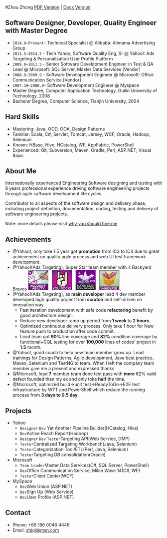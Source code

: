 #Zhou Zhong
[PDF Version](resume.pdf)  |   [Docx Version](resume.docx)

## Software Designer, Developer, Quality Engineer with Master Degree
   * `2014.8~Present`- Technical Specialist @ Alibaba: Alimama Advertising Group
   * `2011.5~2014.5` - Tech Yahoo, Software Quality Eng, Sr @ Yahoo!: Ads Targeting & Personalization User Profile Platform
   * `2009.9~2011.5` - Senior Software Development Engineer in Test & QA Lead @ Microsoft: SQL Server, Master Data Services [Vendor] 
   * `2008.9~2009.9` - Software Development Engineer @ Microsoft: Office Communication Service [Vendor]
   * `2007.10~2008.9`- Software Development Engineer @ Myspace
   * Master Degree, Computer Application Technology, Guilin University of Technology, 2008
   * Bachelor Degree, Computer Science, Tianjin University, 2004
   
## Hard Skills
   * Mastering: Java, OOD, OOA, Design Patterns
   * Familiar: Scala, C#, Servlet, Tomcat, Jersey, WCF, Oracle, Hadoop, Selenium
   * Known: HBase, Hive, HCatalog, WF, AppFabric, PowerShell 
   * Experienced: Git, Subversion, Maven, Gradle, Perl, ASP.NET, Visual Basic

## About Me
Internationally experienced Engineering Software designing and testing with
 8 years professional experience driving software engineering projects through
  agile software development life cycles.

Contributor to all aspects of the software design and delivery phase, including project
definition, documentation, coding, testing and delivery of software engineering projects.

Note: more details please visit  [why you should hire me](whyhire/out/index.html)

## Achievements
   * @Yahoo!, only toke 1.5 year got **promotion** from IC3 to IC4 due to great achievement on quality agile process and web UI test framework development.
   * @Yahoo!(Ads Targeting), Super Star team member with 4 Backyard Bravos ![bravo](images/bravo.png).
   * @Yahoo!(Ads Targeting), as **main developer** lead 4 dev member developed high quality project from **scratch** and self-driven on innovation way.
      - Fast iteration development with safe code **refactoring** benefit by good architecture design.  
      - Reduce new developer ramp up period from **1 week** to **2 hours**.
      - Optimized continuous delivery process.  Only take **1** hour for New feature push to production after code commit.
      - Lead team got **90%** line coverage and **82%** condition coverage by functional+GQL testing for over **100,000** lines of codes' project in **1.5** month.
   * @Yahoo!, good coach to help new team member grow up.  Lead trainings for Design Patterns, Agile development, Java best practice, Maven, Selenium and TestNG to team.  When I left the company team member give me a present and expressed thanks.
   * @Microsoft, lead **7** member team done test pass with **more** 62% valid defect founded than my ex and only toke **half** the time.
   * @Microsoft, optimized build->unit test->ReadyToGo->E2E test infrastructure by WTT and PowerShell which reduce the running process from **3 days to 0.5 day**.
   
## Projects
   * Yahoo
     - `Designer` `Dev` Yet Another Pipeline Builder(HCatalog, Hive)
     - `Dev`Active Reach Report(Hadoop)
     - `Designer` `Dev` `Tester`Targeting API(Web Service, DMP)
     - `Tester`Centralized Targeting Workbench(Java, Selenium)
     - `Tester`Categorization Tool/ETL(Perl, Java, Selenium)
     - `Tester`Targeting DB consolidation(Oracle)
   * Microsoft
     - `Team Leader`Master Data Services(C#, SQL Server, PowerShell)
     - `Dev`Office Communication Service, Milan Wave 14(C#, WF)
     - `Tester`Client Center(WCF)
   * MySpace
     - `Dev`Web Union (ASP.NET)
     - `Dev`Sign Up (Web Service)
     - `Dev`User Profile (ASP.NET)
   
## Contact
   * Phone: +86 186 0046 4446
   * Email: zhjql@msn.com